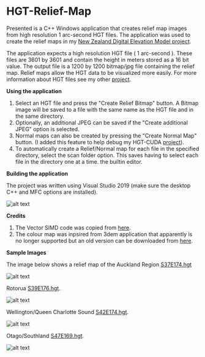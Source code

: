 # HGT-Relief-Map

Presented is a C++ Windows application that creates relief map images from high resolution 1 arc-second HGT files. The application was used to create the relief maps in my [New Zealand Digital Elevation Model project](https://github.com/nodecomplete/NZDEM-HGT-30). 

The application expects a high resolution HGT file ( 1 arc-second ). These files are 3601 by 3601 and contain the height in meters stored as a 16 bit value.
The output file is a 1200 by 1200 bitmap/jpg file containing the relief map. Relief maps allow the HGT data to be visualized more easily. For more information about HGT files see my other [project](https://github.com/nodecomplete/NZDEM-HGT-30). 

**Using the application**

1) Select an HGT file and press the "Create Relief Bitmap" button. A Bitmap image will be saved to a file with the same name as the HGT file and in the same directory. 
2) Optionally, an additional JPEG can be saved if the "Create additional JPEG" option is selected.
3) Normal maps can also be created by pressing the "Create Normal Map" button. (I added this feature to help debug my HGT-CUDA [project](https://github.com/nodecomplete/HGT-To-Normal)).
4) To automatically create a Relief/Normal map for each file in the specified directory, select the scan folder option. This saves having to select each file in the directory one at a time.
the builtin editor.


**Building the application**

The project was written using Visual Studio 2019 (make sure the desktop C++ and MFC options are installed).

![alt text](https://github.com/nodecomplete/HGT-Relief-Map/blob/master/ScreenShot.jpg)


**Credits**

1) The Vector SIMD code was copied from [here](https://github.com/pelletier/vector3).
2) The colour map was inpsired from 3dem application that apparently is no longer supported but an old version can be downloaded from [here](http://www.visualizationsoftware.com/3dem).

 
 **Sample Images**

The image below shows a relief map of the Auckland Region [S37E174.hgt](https://github.com/nodecomplete/NZDEM-HGT-30/blob/master/HGT/S37E174.zip)  

![alt text](https://github.com/nodecomplete/HGT-Relief-Map/blob/master/Auckland.jpg)

Rotorua [S39E176.hgt](https://github.com/nodecomplete/NZDEM-HGT-30/blob/master/HGT/S39E176.zip).

![alt text](https://github.com/nodecomplete/HGT-Relief-Map/blob/master/Rotorua.jpg)

Wellington/Queen Charlotte Sound [S42E174.hgt](https://github.com/nodecomplete/NZDEM-HGT-30/blob/master/HGT/S42E174.zip).

![alt text](https://github.com/nodecomplete/HGT-Relief-Map/blob/master/Wellington.jpg)

Otago/Southland [S47E169.hgt](https://github.com/nodecomplete/NZDEM-HGT-30/blob/master/HGT/S47E169.zip).

![alt text](https://github.com/nodecomplete/HGT-Relief-Map/blob/master/Otago.jpg)

